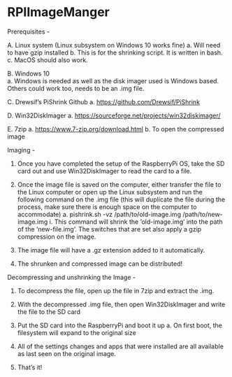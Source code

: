 # RPIImageManger

Prerequisites -

A.	Linux system (Linux subsystem on Windows 10 works fine)
a.	Will need to have gzip installed
b.	This is for the shrinking script. It is written in bash.
c.	MacOS should also work.

B.	Windows 10  
a.	Windows is needed as well as the disk imager used is Windows based. Others could work too, needs to be an .img file.

C.	Drewsif’s PiShrink Github
a.	https://github.com/Drewsif/PiShrink

D.	Win32DiskImager
a.	https://sourceforge.net/projects/win32diskimager/

E.	7zip
a.	https://www.7-zip.org/download.html
b.	To open the compressed image


Imaging - 

1.	Once you have completed the setup of the RaspberryPi OS, take the SD card out and use Win32DiskImager to read the card to a file.

2.	Once the image file is saved on the computer, either transfer the file to the Linux computer or open up the Linux subsystem and run the following command on the .img file (this will duplicate the file during the process, make sure there is enough space on the computer to accommodate)
a.	pishrink.sh -vz /path/to/old-image.img /path/to/new-image.img
i.	This command will shrink the ‘old-image.img’ into the path of the ‘new-file.img’. The switches that are set also apply a gzip compression on the image.

3.	The image file will have a .gz extension added to it automatically.

4.	The shrunken and compressed image can be distributed!


Decompressing and unshrinking the Image - 

1.	To decompress the file, open up the file in 7zip and extract the .img.

2.	With the decompressed .img file, then open Win32DiskImager and write the file to the SD card

3.	Put the SD card into the RaspberryPi and boot it up
a.	On first boot, the filesystem will expand to the original size 

4.	All of the settings changes and apps that were installed are all available as last seen on the original image.

5.	That’s it!



